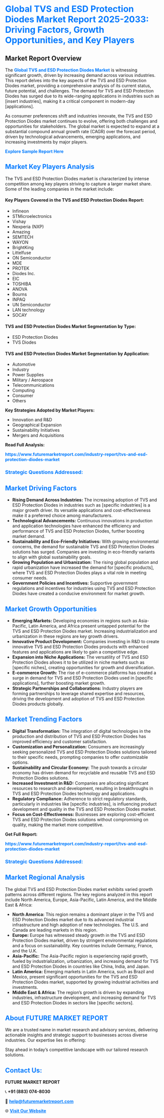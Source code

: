 <h1 style="color: #007BFF;">Global TVS and ESD Protection Diodes Market Report 2025-2033: Driving Factors, Growth Opportunities, and Key Players</h1>

<section id="overview">
<h2>Market Report Overview</h2>
<p>The <a href="https://www.futuremarketreport.com/industry-report/tvs-and-esd-protection-diodes-market" style="color: #007BFF; text-decoration: none;"><strong>Global TVS and ESD Protection Diodes Market</strong></a> is witnessing significant growth, driven by increasing demand across various industries. This report delves into the key aspects of the TVS and ESD Protection Diodes market, providing a comprehensive analysis of its current status, future potential, and challenges. The demand for TVS and ESD Protection Diodes has surged due to its wide-ranging applications in industries such as [insert industries], making it a critical component in modern-day [applications].</p>
<p>As consumer preferences shift and industries innovate, the TVS and ESD Protection Diodes market continues to evolve, offering both challenges and opportunities for stakeholders. The global market is expected to expand at a substantial compound annual growth rate (CAGR) over the forecast period, driven by technological advancements, emerging applications, and increasing investments by major players.</p>
</section>

<section id="overview">
<p><a href="https://www.futuremarketreport.com/request-sample/reportId=75309" style="color: #007BFF; text-decoration: none;"><strong>Explore Sample Report Here</strong></a></p>
</section>

<section id="key-players">
<h2 style="color: #007BFF;">Market Key Players Analysis</h2>
<p>The TVS and ESD Protection Diodes market is characterized by intense competition among key players striving to capture a larger market share. Some of the leading companies in the market include:</p>
<h4>Key Players Covered in the TVS and ESD Protection Diodes Report:</h4>
<ul><li>Infineon</li><li>STMicroelectronics</li><li>Vishay</li><li>Nexperia (NXP)</li><li>Amazing</li><li>SEMTECH</li><li>WAYON</li><li>BrightKing</li><li>Littelfuse</li><li>ON Semiconductor</li><li>MDE</li><li>PROTEK</li><li>Diodes Inc.</li><li>EIC</li><li>TOSHIBA</li><li>ANOVA</li><li>Bourns</li><li>INPAQ</li><li>UN Semiconductor</li><li>LAN technology</li><li>SOCAY</li></ul>
<h4>TVS and ESD Protection Diodes Market Segmentation by Type:</h4>
<ul><li>ESD Protection Diodes</li><li>TVS Diodes</li></ul>

<h4>TVS and ESD Protection Diodes Market Segmentation by Application:</h4>
<ul><li>Automotive</li><li>Industry</li><li>Power Supplies</li><li>Military / Aerospace</li><li>Telecommunications</li><li>Computing</li><li>Consumer</li><li>Others</li></ul>
<p><strong>Key Strategies Adopted by Market Players:</strong></p>
<ul>
<li>Innovation and R&D</li>
<li>Geographical Expansion</li>
<li>Sustainability Initiatives</li>
<li>Mergers and Acquisitions</li>
</ul>
</section>

<section>
<p><strong>Read Full Analysis: </strong></p><a href="https://www.futuremarketreport.com/industry-report/tvs-and-esd-protection-diodes-market" style="color: #007BFF; text-decoration: none;"><strong>https://www.futuremarketreport.com/industry-report/tvs-and-esd-protection-diodes-market</strong></a>
<h3 style="color: #007BFF;">Strategic Questions Addressed:</h3>
</section>

<section id="driving-factors">
<h2 style="color: #007BFF;">Market Driving Factors</h2>
<ul>
<li><strong>Rising Demand Across Industries:</strong> The increasing adoption of TVS and ESD Protection Diodes in industries such as [specific industries] is a major growth driver. Its versatile applications and cost-effectiveness make it a preferred choice among manufacturers.</li>
<li><strong>Technological Advancements:</strong> Continuous innovations in production and application technologies have enhanced the efficiency and performance of TVS and ESD Protection Diodes, further boosting market demand.</li>
<li><strong>Sustainability and Eco-Friendly Initiatives:</strong> With growing environmental concerns, the demand for sustainable TVS and ESD Protection Diodes solutions has surged. Companies are investing in eco-friendly variants to align with global sustainability goals.</li>
<li><strong>Growing Population and Urbanization:</strong> The rising global population and rapid urbanization have increased the demand for [specific products], where TVS and ESD Protection Diodes plays a vital role in meeting consumer needs.</li>
<li><strong>Government Policies and Incentives:</strong> Supportive government regulations and incentives for industries using TVS and ESD Protection Diodes have created a conducive environment for market growth.</li>
</ul>
</section>

<section id="growth-opportunities">
<h2 style="color: #007BFF;">Market Growth Opportunities</h2>
<ul>
<li><strong>Emerging Markets:</strong> Developing economies in regions such as Asia-Pacific, Latin America, and Africa present untapped potential for the TVS and ESD Protection Diodes market. Increasing industrialization and urbanization in these regions are key growth drivers.</li>
<li><strong>Innovative Product Development:</strong> Companies investing in R&D to create innovative TVS and ESD Protection Diodes products with enhanced features and applications are likely to gain a competitive edge.</li>
<li><strong>Expansion into Niche Applications:</strong> The versatility of TVS and ESD Protection Diodes allows it to be utilized in niche markets such as [specific niches], creating opportunities for growth and diversification.</li>
<li><strong>E-commerce Growth:</strong> The rise of e-commerce platforms has created a surge in demand for TVS and ESD Protection Diodes used in [specific applications], further boosting market growth.</li>
<li><strong>Strategic Partnerships and Collaborations:</strong> Industry players are forming partnerships to leverage shared expertise and resources, driving the development and adoption of TVS and ESD Protection Diodes products globally.</li>
</ul>
</section>

<section id="trending-factors">
<h2 style="color: #007BFF;">Market Trending Factors</h2>
<ul>
<li><strong>Digital Transformation:</strong> The integration of digital technologies in the production and distribution of TVS and ESD Protection Diodes has improved efficiency and customer satisfaction.</li>
<li><strong>Customization and Personalization:</strong> Consumers are increasingly seeking personalized TVS and ESD Protection Diodes solutions tailored to their specific needs, prompting companies to offer customizable options.</li>
<li><strong>Sustainability and Circular Economy:</strong> The push towards a circular economy has driven demand for recyclable and reusable TVS and ESD Protection Diodes solutions.</li>
<li><strong>Increased Investment in R&D:</strong> Companies are allocating significant resources to research and development, resulting in breakthroughs in TVS and ESD Protection Diodes technology and applications.</li>
<li><strong>Regulatory Compliance:</strong> Adherence to strict regulatory standards, particularly in industries like [specific industries], is influencing product development and quality in the TVS and ESD Protection Diodes market.</li>
<li><strong>Focus on Cost-Effectiveness:</strong> Businesses are exploring cost-efficient TVS and ESD Protection Diodes solutions without compromising on quality, making the market more competitive.</li>
</ul>
</section>

<section>
<p><strong>Get Full Report: </strong></p><a href="https://www.futuremarketreport.com/industry-report/tvs-and-esd-protection-diodes-market" style="color: #007BFF; text-decoration: none;"><strong>https://www.futuremarketreport.com/industry-report/tvs-and-esd-protection-diodes-market</strong></a>
<h3 style="color: #007BFF;">Strategic Questions Addressed:</h3>
</section>


<section id="regional-analysis">
<h2 style="color: #007BFF;">Market Regional Analysis</h2>
<p>The global TVS and ESD Protection Diodes market exhibits varied growth patterns across different regions. The key regions analyzed in this report include North America, Europe, Asia-Pacific, Latin America, and the Middle East & Africa:</p>
<ul>
<li><strong>North America:</strong> This region remains a dominant player in the TVS and ESD Protection Diodes market due to its advanced industrial infrastructure and high adoption of new technologies. The U.S. and Canada are leading markets in this region.</li>
<li><strong>Europe:</strong> Europe has witnessed steady growth in the TVS and ESD Protection Diodes market, driven by stringent environmental regulations and a focus on sustainability. Key countries include Germany, France, and the U.K.</li>
<li><strong>Asia-Pacific:</strong> The Asia-Pacific region is experiencing rapid growth, fueled by industrialization, urbanization, and increasing demand for TVS and ESD Protection Diodes in countries like China, India, and Japan.</li>
<li><strong>Latin America:</strong> Emerging markets in Latin America, such as Brazil and Mexico, present significant opportunities for the TVS and ESD Protection Diodes market, supported by growing industrial activities and investments.</li>
<li><strong>Middle East & Africa:</strong> The region’s growth is driven by expanding industries, infrastructure development, and increasing demand for TVS and ESD Protection Diodes in sectors like [specific sectors].</li>
</ul>
</section>

<footer>
<h2 style="color: #007BFF;">About FUTURE MARKET REPORT</h2>
<p>We are a trusted name in market research and advisory services, delivering actionable insights and strategic support to businesses across diverse industries. Our expertise lies in offering:</p>

<p>Stay ahead in today’s competitive landscape with our tailored research solutions.</p>

<h2 style="color: #007BFF;">Contact Us:</h2>
<p><strong>FUTURE MARKET REPORT</strong></p>
<p>📞 <strong>+91 (883) 074-8030</strong></p>
<p>📧 <strong><a href="mailto:help@futuremarketreport.com" style="color: #007BFF;">help@futuremarketreport.com</a></strong></p>
<p>🌐 <strong><a href="https://www.futuremarketreport.com/" style="color: #007BFF;">Visit Our Website</a></strong></p>
</footer>